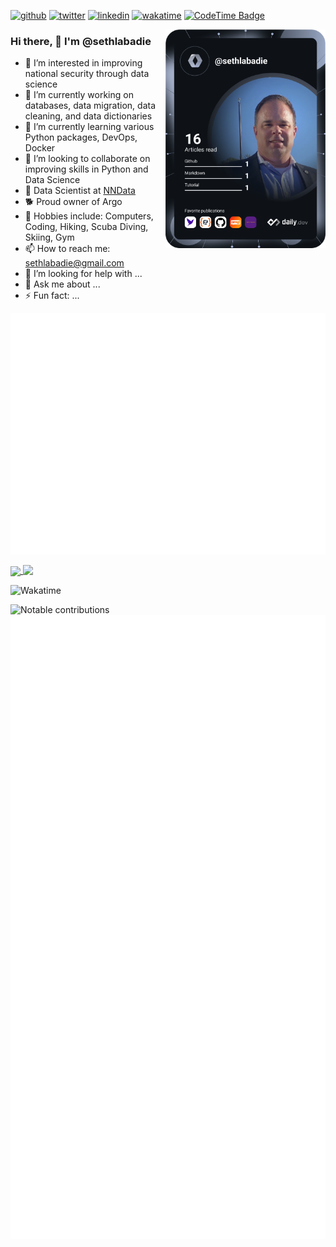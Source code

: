 [![github](https://img.shields.io/github/followers/sethlabadie?logo=github&style=plastic)](https://github.com/sethlabadie?tab=followers)
[![twitter](https://img.shields.io/twitter/follow/sethlabadie?style=plastic&logo=twitter&labelColor=595959&color=595959)](https://twitter.com/sethlabadie)
[![linkedin](https://img.shields.io/static/v1?logo=linkedin&style=flat-square&color=0072b1&label=LinkedIn&message=%E2%98%86)](https://www.linkedin.com/in/sethlabadie)
[![wakatime](https://wakatime.com/badge/user/018d1a7a-3684-4fa0-a2d4-18ba89ddd697.svg)](https://wakatime.com/@018d1a7a-3684-4fa0-a2d4-18ba89ddd697)
[![CodeTime Badge](https://img.shields.io/endpoint?style=social&color=222&url=https%3A%2F%2Fapi.codetime.dev%2Fshield%3Fid%3D24102%26project%3D%26in=0)](https://codetime.dev)


<div align="left">
  <a href="https://api.daily.dev/get?r=sethlabadie" target="_blank">
    <img
      width="256"
      align="right"
      src="https://github.com/sethlabadie/sethlabadie/blob/main/devcard.svg"
      alt="Seth Labadie's Dev Card"
    />
  </a>
</div>

### Hi there, 👋 I'm @sethlabadie
[//]: # (🚨 My blog: [Blog Name]parens https://sethlabadie.dev parens)
- 👀 I’m interested in improving national security through data science
- 🔭 I’m currently working on databases, data migration, data cleaning, and data dictionaries
- 🌱 I’m currently learning various Python packages, DevOps, Docker
- 👯 I’m looking to collaborate on improving skills in Python and Data Science
- 🚀 Data Scientist at [NNData](https://www.nndata.com)
- 🐕 Proud owner of Argo       <!--- 💍 Married to Martha-->
- 🙉 Hobbies include: Computers, Coding, Hiking, Scuba Diving, Skiing, Gym
- 📫 How to reach me: sethlabadie@gmail.com
- 🤔 I’m looking for help with ...
- 💬 Ask me about ...
- ⚡ Fun fact: ...
<!--this is an in-line comment-->
[//]: # (This is a comment.)
[//]: # (- 💍 Married to Martha)


[//]: # (https://github.com/lowlighter/metrics/blob/master/.github/readme/partials/documentation/setup/action.md)
![Metrics](/github-metrics.svg)


<!-- https://github.com/anuraghazra/github-readme-stats -->
<a href="https://github.com/anuraghazra/github-readme-stats">
  <img height=200 align="center" src="https://github-readme-stats.vercel.app/api/?username=sethlabadie&show_icons=true&theme=dark&card_width=160" />
</a>

<!-- https://github.com/anuraghazra/github-readme-stats -->
<a href="https://github.com/anuraghazra/github-readme-stats">
  <img height=120 align="top" src="https://github-readme-stats.vercel.app/api/top-langs/?username=sethlabadie&layout=compact&theme=dark&langs_count=8&card_width=160" />
</a>

[//]: # (https://github.com/lowlighter/metrics/blob/master/source/plugins/wakatime/README.md)
![Wakatime](/wakatime.svg)


![Notable contributions](https://raw.githubusercontent.com/sethlabadie/sethlabadie/github-metrics/notable.svg)
![Achievements](https://raw.githubusercontent.com/sethlabadie/sethlabadie/github-metrics/achievements.svg)




<!---
sethlabadie/sethlabadie is a ✨ special ✨ repository because its `README.md` (this file) appears on your GitHub profile.
You can click the Preview link to take a look at your changes.
--->
